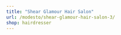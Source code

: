 ```yaml
---
title: "Shear Glamour Hair Salon"
url: /modesto/shear-glamour-hair-salon-3/
shop: hairdresser
---
```

